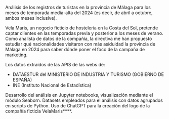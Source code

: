 Análisis de los registros de turistas en la provincia de Málaga para los meses de temporada media-alta del 2024 (es decir, de abril a octubre, ambos meses inclusive).


Vela Maris, un negocio ficticio de hostelería en la Costa del Sol, pretende captar clientes en las temporadas previa y posterior a los meses de verano. Como analista de datos de la compañía, la directiva me han propuesto estudiar qué nacionalidades visitaron con más asiduidad la provincia de Málaga en 2024 para saber dónde poner el foco de la campaña de marketing.

Los datos extraídos de las APIS de las webs de:
- DATAESTUR del MINISTERIO DE INDUSTRIA Y TURISMO (GOBIERNO DE ESPAÑA)	
- INE (Instituto Nacional de Estadística)

Desarrollo del análisis en Jupyter notebooks, visualización mediante el módulo Seaborn.
Datasets empleados para el análisis con datos agrupados en scripts de Python.
Uso de ChatGPT para la creación del logo de la compañía ficticia VelaMaris****.
